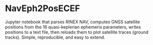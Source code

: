 # NavEph2PosECEF
Jupyter notebook that parses RINEX NAV, computes GNSS satellite positions from the 16 quasi-keplerian ephemeris parameters, writes positions to a text file, then reloads them to plot satellite traces (ground tracks). Simple, reproducible, and easy to extend.
